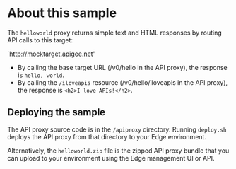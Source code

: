 # About this sample

The `helloworld` proxy returns simple text and HTML responses by routing API calls to this target:

`http://mocktarget.apigee.net'

* By calling the base target URL (/v0/hello in the API proxy), the response is `hello, world`.
* By calling the `/iloveapis` resource (/v0/hello/iloveapis in the API proxy), the response is `<h2>I love APIs!</h2>`.

## Deploying the sample

The API proxy source code is in the `/apiproxy` directory. Running `deploy.sh` deploys the API proxy from that directory to your Edge environment.

Alternatively, the `helloworld.zip` file is the zipped API proxy bundle that you can upload to your environment using the Edge management UI or API.